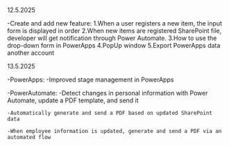 12.5.2025

-Create and add new feature:
    1.When a user registers a new item, the input form is displayed in order
    2.When new items are registered SharePoint file, developer will get notification through Power Automate.
    3.How to use the drop-down form in PowerApps
    4.PopUp window
    5.Export PowerApps data another account

13.5.2025

-PowerApps:
    -Improved stage management in PowerApps


-PowerAutomate:
    -Detect changes in personal information with Power Automate, update a PDF template, and send it

    -Automatically generate and send a PDF based on updated SharePoint data

    -When employee information is updated, generate and send a PDF via an automated flow

